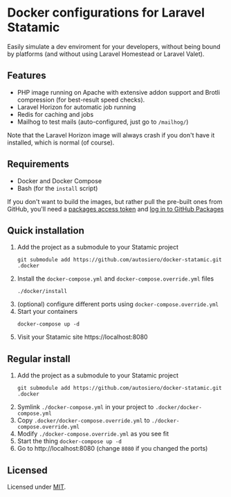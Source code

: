 # Docker configurations for Laravel Statamic

Easily simulate a dev enviroment for your developers, without being bound by
platforms (and without using Laravel Homestead or Laravel Valet).

## Features

- PHP image running on Apache with extensive addon support and Brotli
  compression (for best-result speed checks).
- Laravel Horizon for automatic job running
- Redis for caching and jobs
- Mailhog to test mails (auto-configured, just go to `/mailhog/`)

Note that the Laravel Horizon image will always crash if you don't have it
installed, which is normal (of course).

## Requirements

- Docker and Docker Compose
- Bash (for the `install` script)

If you don't want to build the images, but rather pull the pre-built ones from
GitHub, you'll need a [packages access token][token-1] and [log in to GitHub
Packages][token-2]

[token-1]: https://github.com/settings/tokens/new?scopes=read:packages&description=GitHub+Packages+read-only+access
[token-2]: https://help.github.com/en/packages/using-github-packages-with-your-projects-ecosystem/configuring-docker-for-use-with-github-packages#authenticating-to-github-packages

## Quick installation

1. Add the project as a submodule to your Statamic project
   ```
   git submodule add https://github.com/autosiero/docker-statamic.git .docker
   ```
2. Install the `docker-compose.yml` and `docker-compose.override.yml` files
   ```
   ./docker/install
   ```
3. (optional) configure different ports using `docker-compose.override.yml`
4. Start your containers
   ```
   docker-compose up -d
   ```
5. Visit your Statamic site
   https://localhost:8080

## Regular install

1. Add the project as a submodule to your Statamic project
   ```
   git submodule add https://github.com/autosiero/docker-statamic.git .docker
   ```
2. Symlink `./docker-compose.yml` in your project to
   `.docker/docker-compose.yml`
3. Copy `.docker/docker-compose.override.yml` to
   `./docker-compose.override.yml`
4. Modify `./docker-compose.override.yml` as you see fit
5. Start the thing `docker-compose up -d`
6. Go to http://localhost:8080 (change `8080` if you changed the ports)

## Licensed

Licensed under [MIT](./LICENSE.md).
